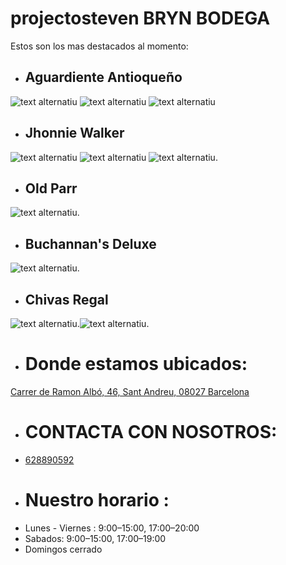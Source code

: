 # projectosteven BRYN BODEGA
Estos son los mas destacados al momento:
- ## Aguardiente Antioqueño
![text alternatiu](https://www.lavinateria.net/18555-product_default/aguardiente-antioqueno-sin-azucar.jpg) ![text alternatiu](https://www.decantalo.com/es/61978-product_img/aguardiente-antioqueno.jpg) ![text alternatiu](https://www.lavinateria.net/17546-product_default/aguardiente-antioqueno-sin-azucar.jpg)
- ## Jhonnie Walker
![text alternatiu](https://www.lavinateria.net/13288-product_default/johnnie-walker-red-label-1l-ti.jpg) ![text alternatiu](https://www.lavinateria.net/15411-product_default/johnnie-walker-black-label.jpg) ![text alternatiu](https://www.lavinateria.net/14840-product_default/johnnie-walker-blue-label-20cl.jpg).
- ## Old Parr
![text alternatiu](https://www.lavinateria.net/17269-product_default/old-parr-1l.jpg).
- ## Buchannan's Deluxe
![text alternatiu](https://www.decantalo.com/es/61936-product_img/buchanan-s-12-anos.jpg).
- ## Chivas Regal
![text alternatiu](https://www.lavinateria.net/15456-product_default/chivas-regal-12-anos-1l.jpg).![text alternatiu](https://www.lavinateria.net/15252-product_default/chivas-regal-18-anos.jpg).
- # Donde estamos ubicados:
[Carrer de Ramon Albó, 46, Sant Andreu, 08027 Barcelona](https://www.google.com/maps/place/BRYN+BODEGAS/@41.4257663,2.1774411,17z/data=!3m1!4b1!4m6!3m5!1s0x12a4bd13192ff4e5:0xd46ee6eb02ca6e20!8m2!3d41.4257663!4d2.1774411!16s%2Fg%2F11s2l8hz_g?entry=ttu&g_ep=EgoyMDI0MDkyMi4wIKXMDSoASAFQAw%3D%3D)
- # CONTACTA CON NOSOTROS:
- [628890592](628890592)
- # Nuestro horario :
- Lunes - Viernes : 9:00–15:00, 17:00–20:00
- Sabados: 9:00–15:00, 17:00–19:00
- Domingos cerrado
